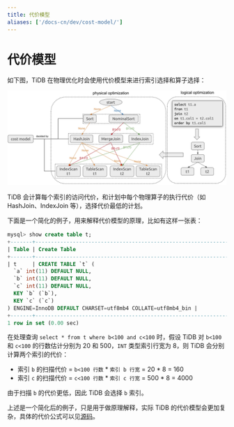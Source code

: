 ```yaml
---
title: 代价模型
aliases: ['/docs-cn/dev/cost-model/']
---
```


# 代价模型

如下图，TiDB 在物理优化时会使用代价模型来进行索引选择和算子选择：

![CostModel](/media/cost-model.png)

TiDB 会计算每个索引的访问代价，和计划中每个物理算子的执行代价（如 HashJoin、IndexJoin 等），选择代价最低的计划。

下面是一个简化的例子，用来解释代价模型的原理，比如有这样一张表：

```sql
mysql> show create table t;
+-------+-----------------------------------------------------------------------------------------------------------------------------------------------------------------------------------------------------+
| Table | Create Table                                                                                                                                                                                        |
+-------+-----------------------------------------------------------------------------------------------------------------------------------------------------------------------------------------------------+
| t     | CREATE TABLE `t` (
  `a` int(11) DEFAULT NULL,
  `b` int(11) DEFAULT NULL,
  `c` int(11) DEFAULT NULL,
  KEY `b` (`b`),
  KEY `c` (`c`)
) ENGINE=InnoDB DEFAULT CHARSET=utf8mb4 COLLATE=utf8mb4_bin |
+-------+-----------------------------------------------------------------------------------------------------------------------------------------------------------------------------------------------------+
1 row in set (0.00 sec)
```

在处理查询 `select * from t where b<100 and c<100` 时，假设 TiDB 对 `b<100` 和 `c<100` 的行数估计分别为 20 和 500，`INT` 类型索引行宽为 8，则 TiDB 会分别计算两个索引的代价：

+ 索引 `b` 的扫描代价 = `b<100 行数` * `索引 b 行宽` = 20 * 8 = 160
+ 索引 `c` 的扫描代价 = `c<100 行数` * `索引 c 行宽` = 500 * 8 = 4000

由于扫描 `b` 的代价更低，因此 TiDB 会选择 `b` 索引。

上述是一个简化后的例子，只是用于做原理解释，实际 TiDB 的代价模型会更加复杂，具体的代价公式可以见[源码](https://github.com/pingcap/tidb/blob/master/planner/core/plan_cost.go)。